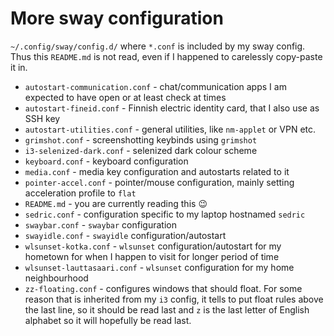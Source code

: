# More sway configuration

`~/.config/sway/config.d/` where `*.conf` is included by my sway config.
Thus this `README.md` is not read, even if I happened to carelessly
copy-paste it in.

- `autostart-communication.conf` - chat/communication apps I am expected to have
  open or at least check at times
- `autostart-fineid.conf` - Finnish electric identity card, that I also use as SSH key
- `autostart-utilities.conf` - general utilities, like `nm-applet` or VPN etc.
- `grimshot.conf` - screenshotting keybinds using `grimshot`
- `i3-selenized-dark.conf` - selenized dark colour scheme
- `keyboard.conf` - keyboard configuration
- `media.conf` - media key configuration and autostarts related to it
- `pointer-accel.conf` - pointer/mouse configuration, mainly setting acceleration
  profile to `flat`
- `README.md` - you are currently reading this :wink:
- `sedric.conf` - configuration specific to my laptop hostnamed `sedric`
- `swaybar.conf` - `swaybar` configuration
- `swayidle.conf` - `swayidle` configuration/autostart
- `wlsunset-kotka.conf` - `wlsunset` configuration/autostart for my hometown for when
  I happen to visit for longer period of time
- `wlsunset-lauttasaari.conf` - `wlsunset` configuration for my home neighbourhood
- `zz-floating.conf` - configures windows that should float. For some reason
  that is inherited from my `i3` config, it tells to put float rules above the
  last line, so it should be read last and `z` is the last letter of English
  alphabet so it will hopefully be read last.
